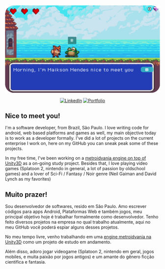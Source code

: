 <p align="center">
<img src="https://github.com/maiksonstrife/maiksonstrife/blob/master/img/GitCard_roundededges.png?raw=true" alt="G'Morning! I'm Maikson" />
</p>

<p align="center">
<a href="https://www.linkedin.com/in/maiksonmendes/">
<img src="https://img.shields.io/badge/-LinkedIn-%233781da" alt="LinkedIn"/></a> 
  <a href="https://maiksonstrife.github.io/maiksonportfolioGitPage/">
<img src="https://img.shields.io/badge/-portfolio-orange" alt="Portfolio"/></a> 
</p>

<h2>Nice to meet you!</h2>

 I'm a software developer, from Brazil, São Paulo. I love writing code for android, web based platforms and games as well, my main objective today is to work as a developer formally. I've did a lot of projects on the current enterprise I work on, here on my GitHub you can sneak peak some of these projects.

In my free time, I've been working on a [metroidvania engine on top of Unity3D](https://github.com/maiksonstrife/FoxTale) as a on-going study project. 
Besides that, I love playing video games (Splatoon 2, nintendo in general, a lot of passion by oldschool games) and a lover of Sci-Fi / Fantasy / Noir genre (Neil Gaiman and David Lynch as my favorites)


<h2>Muito prazer!</h2>


 Sou desenvolvedor de softwares, resido em São Paulo. Amo escrever códigos para apps Android, Plataformas Web e também jogos, meu principal objetivo hoje é trabalhar formalmente como desenvolvedor. Tenho feito diversos projetos na empresa no qual trabalho atualmente, aqui no meu GitHub você poderá espiar alguns desses projetos.

No meu tempo livre, venho trabalhando em uma [engine metroidvania na Unity3D](https://github.com/maiksonstrife/FoxTale) como um projeto de estudo em andamento.

Além disso, adoro jogar videogame (Splatoon 2, nintendo em geral, jogos mobiles, e muita paixão por jogos antigos) e um amante do gênero ficção cientifica e fantasia.
